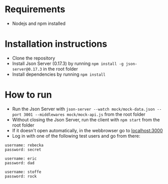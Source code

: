 # Requirements
- Nodejs and npm installed
  
# Installation instructions
- Clone the repository
- Install Json Server (0.17.3) by running `npm install -g json-server@0.17.3` in the root folder
- Install dependencies by running `npm install`

# How to run
- Run the Json Server with `json-server --watch mock/mock-data.json --port 3001 --middlewares mock/mock-api.js` from the root folder
- Without closing the Json Server, run the client with `npm start` from the root folder
- If it doesn't open automatically, in the webbrowser go to [localhost:3000](http://localhost:3000/)
- Log in with one of the following test users and go from there:
```
username: rebecka
password: secret

username: eric
password: dad

username: stoffe
password: rock
```
